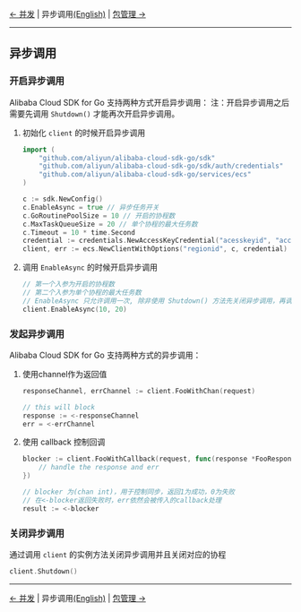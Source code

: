 [← 并发](8-Concurrent-CN.md) | 异步调用[(English)](9-Asynchronous-EN.md) | [包管理 →](10-Package-Management-CN.md)
***
## 异步调用

### 开启异步调用
Alibaba Cloud SDK for Go 支持两种方式开启异步调用：
注：开启异步调用之后需要先调用 `Shutdown()` 才能再次开启异步调用。

1. 初始化 `client` 的时候开启异步调用
   ```go
   import (
       "github.com/aliyun/alibaba-cloud-sdk-go/sdk"
       "github.com/aliyun/alibaba-cloud-sdk-go/sdk/auth/credentials"
       "github.com/aliyun/alibaba-cloud-sdk-go/services/ecs"
   )

   c := sdk.NewConfig()
   c.EnableAsync = true // 异步任务开关
   c.GoRoutinePoolSize = 10 // 开启的协程数
   c.MaxTaskQueueSize = 20 // 单个协程的最大任务数
   c.Timeout = 10 * time.Second
   credential := credentials.NewAccessKeyCredential("acesskeyid", "accesskeysecret")
   client, err := ecs.NewClientWithOptions("regionid", c, credential)
   ```

2. 调用 `EnableAsync` 的时候开启异步调用  
   ```go
   // 第一个入参为开启的协程数
   // 第二个入参为单个协程的最大任务数
   // EnableAsync 只允许调用一次, 除非使用 Shutdown() 方法先关闭异步调用，再调用 EnableAsync
   client.EnableAsync(10, 20)
   ``` 

### 发起异步调用
Alibaba Cloud SDK for Go 支持两种方式的异步调用：

1. 使用channel作为返回值
    ```go
    responseChannel, errChannel := client.FooWithChan(request)

    // this will block
    response := <-responseChannel
    err = <-errChannel
    ```

2. 使用 callback 控制回调

    ```go
    blocker := client.FooWithCallback(request, func(response *FooResponse, err error) {
        // handle the response and err
    })

    // blocker 为(chan int)，用于控制同步，返回1为成功，0为失败
    // 在<-blocker返回失败时，err依然会被传入的callback处理
    result := <-blocker
    ```

### 关闭异步调用
通过调用 `client` 的实例方法关闭异步调用并且关闭对应的协程
   ```go
   client.Shutdown()
   ```

***
[← 并发](8-Concurrent-CN.md) | 异步调用[(English)](9-Asynchronous-EN.md) | [包管理 →](10-Package-Management-CN.md)